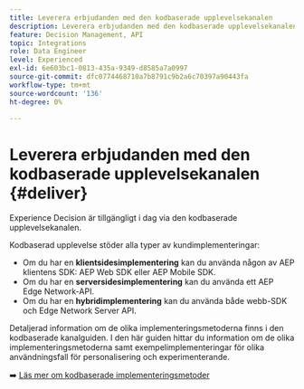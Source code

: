 ```yaml
---
title: Leverera erbjudanden med den kodbaserade upplevelsekanalen
description: Leverera erbjudanden med den kodbaserade upplevelsekanalen.
feature: Decision Management, API
topic: Integrations
role: Data Engineer
level: Experienced
exl-id: 6e603bc1-0813-435a-9349-d8585a7a0997
source-git-commit: dfc0774468710a7b8791c9b2a6c70397a90443fa
workflow-type: tm+mt
source-wordcount: '136'
ht-degree: 0%

---
```


# Leverera erbjudanden med den kodbaserade upplevelsekanalen {#deliver}

Experience Decision är tillgängligt i dag via den kodbaserade upplevelsekanalen.

Kodbaserad upplevelse stöder alla typer av kundimplementeringar:

* Om du har en **klientsidesimplementering** kan du använda någon av AEP klientens SDK: AEP Web SDK eller AEP Mobile SDK.
* Om du har en **serversidesimplementering** kan du använda ett AEP Edge Network-API.
* Om du har en **hybridimplementering** kan du använda både webb-SDK och Edge Network Server API.

Detaljerad information om de olika implementeringsmetoderna finns i den kodbaserade kanalguiden. I den här guiden hittar du information om de olika implementeringsmetoderna samt exempelimplementeringar för olika användningsfall för personalisering och experimenterande.

➡️ [Läs mer om kodbaserade implementeringsmetoder](../../code-based/code-based-implementation-samples.md)

